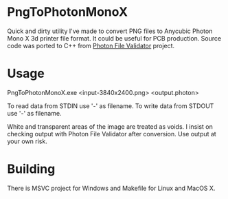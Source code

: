 


# PngToPhotonMonoX

Quick and dirty utility I've made to convert PNG files to Anycubic Photon Mono X 3d printer file format. It could be useful for PCB production. Source code was ported to C++ from [Photon File Validator](https://github.com/Photonsters/PhotonFileValidator) project.

# Usage

PngToPhotonMonoX.exe <input-3840x2400.png> <output.photon>

To read data from STDIN use '-' as filename.
To write data from STDOUT use '-' as filename.

White and transparent areas of the image are treated as voids.
I insist on checking output with Photon File Validator after conversion. Use output at your own risk.

# Building

There is MSVC project for Windows and Makefile for Linux and MacOS X.
